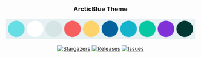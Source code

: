 <h3 align="center">
  ArcticBlue Theme
  </h3>
 <p align="center">
  <img src="https://raw.githubusercontent.com/ArcticBlueLight/ArcticBlue/main/assets/palette.svg" width="500" />
  </p>
 <p align="center">
  <a href="https://github.com/ArcticBlueLight/ArcticBlue/stargazers">
    <img alt="Stargazers" src="https://img.shields.io/github/stars/ArcticBlueLight/ArcticBlue?style=for-the-badge&logo=starship&color=8032D8&logoColor=67DEE4&labelColor=E7F1F4"></a>
  <a href="https://github.com/ArcticBlueLight/ArcticBlue/releases/latest">
    <img alt="Releases" src="https://img.shields.io/github/release/ArcticBlueLight/ArcticBlue.svg?style=for-the-badge&logo=github&color=F75F5E&labelColor=E7F1F4&logoColor=67DEE4"/></a>
  <a href="https://github.com/ArcticBlueLight/ArcticBlue/issues">
		<img alt="Issues" src="https://img.shields.io/github/issues/ArcticBlueLight/ArcticBlue?style=for-the-badge&logo=gitbook&color=06C9A3&logoColor=67DEE4&labelColor=E7F1F4"></a>
  </p>
